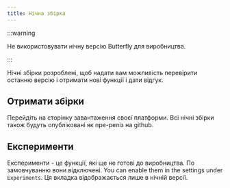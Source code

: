 ```yaml
---
title: Нічна збірка
---
```


:::warning

Не використовувати нічну версію Butterfly для виробництва.

:::

Нічні збірки розроблені, щоб надати вам можливість перевірити останню версію і отримати нові функції і дати відгук.

## Отримати збірки

Перейдіть на сторінку завантаження своєї платформи.
Всі нічні збірки також будуть опубліковані як пре-реліз на github.

## Експерименти

Експерименти - це функції, які ще не готові до виробництва.
По замовчуванню вони відключені. You can enable them in the settings under `Experiments`.
Ця вкладка відображається лише в нічній версії.
